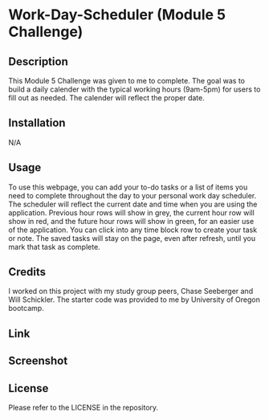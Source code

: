 # Work-Day-Scheduler (Module 5 Challenge)

## Description

This Module 5 Challenge was given to me to complete. The goal was to build a daily calender with the typical working hours (9am-5pm) for users to fill out as needed. The calender will reflect the proper date.

## Installation

N/A

## Usage

To use this webpage, you can add your to-do tasks or a list of items you need to complete throughout the day to your personal work day scheduler. The scheduler will reflect the current date and time when you are using the application. Previous hour rows will show in grey, the current hour row will show in red, and the future hour rows will show in green, for an easier use of the application. You can click into any time block row to create your task or note. The saved tasks will stay on the page, even after refresh, until you mark that task as complete.

## Credits

I worked on this project with my study group peers, Chase Seeberger and Will Schickler. The starter code was provided to me by University of Oregon bootcamp.

## Link

<!-- Include link to DEPLOYED application -->

## Screenshot

<!-- Include screenshot of finished application -->

## License

Please refer to the LICENSE in the repository.
